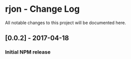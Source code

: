 # rjon - Change Log
All notable changes to this project will be documented here.

## [0.0.2] - 2017-04-18
### Initial NPM release

